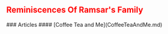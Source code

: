 <html>
  <head>
  </head>
  <body>
    <h2 style= "color: red">Reminiscences Of Ramsar's Family</h2>
### Articles
#### [Coffee Tea and Me](CoffeeTeaAndMe.md)
  </body>
</html>
